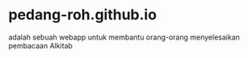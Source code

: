 # pedang-roh.github.io
adalah sebuah webapp untuk membantu orang-orang menyelesaikan pembacaan Alkitab
